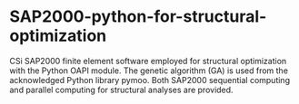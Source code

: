# SAP2000-python-for-structural-optimization
CSi SAP2000 finite element software employed for structural optimization with the Python OAPI module. The genetic algorithm (GA) is used from the acknowledged Python library pymoo. Both SAP2000 sequential computing and parallel computing for structural analyses are provided.
